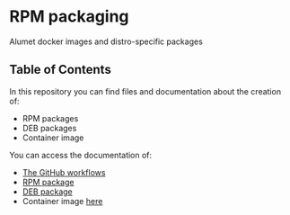 # RPM packaging <!-- omit in toc -->

Alumet docker images and distro-specific packages

## Table of Contents <!-- omit in toc -->

In this repository you can find files and documentation about the creation of:

- RPM packages
- DEB packages
- Container image

You can access the documentation of:

- [The GitHub workflows](./docs/README.md)
- [RPM package](./rpm/README.md)
- [DEB package](./deb/README.md)
- Container image [here](./README.md)
